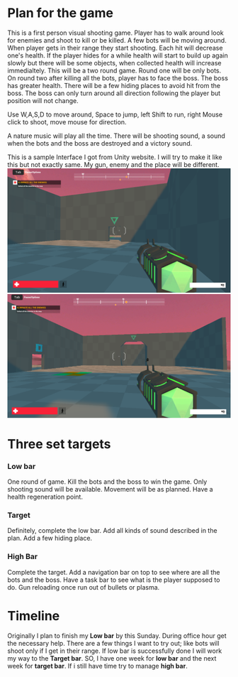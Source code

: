# Plan for the game

This is a first person visual shooting game. Player has to walk around look for enemies and shoot to kill or be killed. A few bots will be moving around. When player gets in their range they start shooting. Each hit will decrease one's health. If the player hides for a while health will start to build up again slowly but there will be some objects, when collected health will increase immedialtely. This will be a two round game. Round one will be only bots. On round two after killing all the bots, player has to face the boss. The boss has greater health. There will be a few hiding places to avoid hit from the boss. The boss can only turn around all direction following the player but position will not change. 

Use W,A,S,D to move around, Space to jump, left Shift to run, right Mouse click to shoot, move mouse for direction. 

A nature music will play all the time. There will be shooting sound, a sound when the bots and the boss are destroyed and a victory sound. 


This is a sample Interface I got from Unity website. I will try to make it like this but not exactly same. My gun, enemy and the place will be different. 
![alt text](https://github.com/ShihabPial/csc470-fall2020/blob/master/exercises/final/sketch.PNG "sketch")
![alt text](https://github.com/ShihabPial/csc470-fall2020/blob/master/exercises/final/sketch2.PNG "sketch2")

# Three set targets 
### Low bar
One round of game. Kill the bots and the boss to win the game. Only shooting sound will be available. Movement will be as planned. Have a health regeneration point.
### Target
Definitely, complete the low bar. Add all kinds of sound described in the plan. Add a few hiding place. 
### High Bar
Complete the target. Add a navigation bar on top to see where are all the bots and the boss. Have a task bar to see what is the player supposed to do. Gun reloading once run out of bullets or plasma. 

# Timeline 
Originally I plan to finish my **Low bar** by this Sunday. During office hour get the necessary help. There are a few things I want to try out; like bots will shoot only if I get in their range. If low bar is successfully done I will work my way to the **Target bar**. SO, I have one week for **low bar** and the next week for **target bar**. If i still have time try to manage **high bar**. 